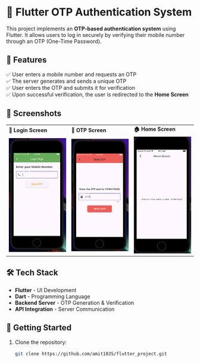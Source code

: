 # 🚀 Flutter OTP Authentication System

This project implements an **OTP-based authentication system** using Flutter. It allows users to log in securely by verifying their mobile number through an OTP (One-Time Password).

## 🔹 Features
✅ User enters a mobile number and requests an OTP  
✅ The server generates and sends a unique OTP  
✅ User enters the OTP and submits it for verification  
✅ Upon successful verification, the user is redirected to the **Home Screen**  

## 📸 Screenshots

<table>
  <tr>
    <td><b>🔐 Login Screen</b></td>
    <td><b>🔢 OTP Screen</b></td>
    <td><b>🏠 Home Screen</b></td>
  </tr>
  <tr>
    <td><img src="assets/images/LoginScreen.png" alt="Login Screen" width="300"></td>
    <td><img src="assets/images/OtpScreen.png" alt="OTP Screen" width="300"></td>
    <td><img src="assets/images/HomeScreen.png" alt="Home Screen" width="300"></td>
  </tr>
</table>

## 🛠️ Tech Stack
- **Flutter** - UI Development  
- **Dart** - Programming Language  
- **Backend Server** - OTP Generation & Verification  
- **API Integration** - Server Communication  

## 🔗 Getting Started
1. Clone the repository:  
   ```bash
   git clone https://github.com/amit1035/flutter_project.git
